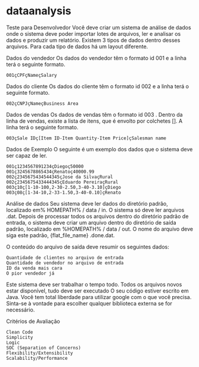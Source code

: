 # dataanalysis
Teste para Desenvolvedor
Você deve criar um sistema de análise de dados onde o sistema deve poder importar lotes de arquivos, ler e analisar os dados e produzir um relatório.
Existem 3 tipos de dados dentro desses arquivos. Para cada tipo de dados há um layout diferente.

Dados do vendedor
Os dados do vendedor têm o formato id 001 e a linha terá o seguinte formato.

	001çCPFçNameçSalary

Dados do cliente
Os dados do cliente têm o formato id 002 e a linha terá o seguinte formato.

	002çCNPJçNameçBusiness Area

Dados de vendas
Os dados de vendas têm o formato id 003 . Dentro da linha de vendas, existe a lista
de itens, que é envolto por colchetes []. A linha terá o seguinte formato.

	003çSale IDç[Item ID-Item Quantity-Item Price]çSalesman name

Dados de Exemplo
O seguinte é um exemplo dos dados que o sistema deve ser capaz de ler.

	001ç1234567891234çDiegoç50000
	001ç3245678865434çRenatoç40000.99
	002ç2345675434544345çJose da SilvaçRural
	002ç2345675433444345çEduardo PereiraçRural
	003ç10ç[1-10-100,2-30-2.50,3-40-3.10]çDiego
	003ç08ç[1-34-10,2-33-1.50,3-40-0.10]çRenato

Análise de dados
Seu sistema deve ler dados do diretório padrão, localizado em% HOMEPATH% / data / in.
O sistema só deve ler arquivos .dat.
Depois de processar todos os arquivos dentro do diretório padrão de entrada, o sistema deve criar um arquivo dentro do diretório de saída padrão, localizado em %HOMEPATH% / data / out.
O nome do arquivo deve siga este padrão, {flat_file_name} .done.dat.

O conteúdo do arquivo de saída deve resumir os seguintes dados:

	Quantidade de clientes no arquivo de entrada
	Quantidade de vendedor no arquivo de entrada
	ID da venda mais cara
	O pior vendedor já

Este sistema deve ser trabalhar o tempo todo.
Todos os arquivos novos estar disponível, tudo deve ser executado
O seu código estiver escrito em Java.
Você tem total liberdade para utilizar google com o que você precisa.
Sinta-se à vontade para escolher qualquer biblioteca externa se for necessário.

Critérios de Avaliação
	
	Clean Code
	Simplicity
	Logic
	SOC (Separation of Concerns)
	Flexibility/Extensibility
	Scalability/Performance